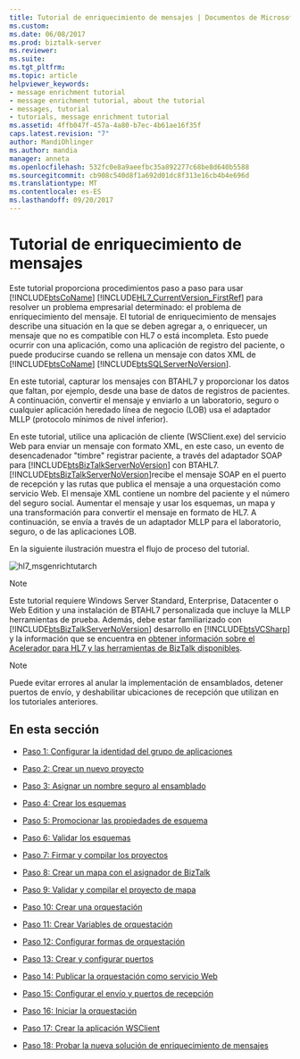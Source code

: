 ```yaml
---
title: Tutorial de enriquecimiento de mensajes | Documentos de Microsoft
ms.custom: 
ms.date: 06/08/2017
ms.prod: biztalk-server
ms.reviewer: 
ms.suite: 
ms.tgt_pltfrm: 
ms.topic: article
helpviewer_keywords:
- message enrichment tutorial
- message enrichment tutorial, about the tutorial
- messages, tutorial
- tutorials, message enrichment tutorial
ms.assetid: 4ffb047f-457a-4a80-b7ec-4b61ae16f35f
caps.latest.revision: "7"
author: MandiOhlinger
ms.author: mandia
manager: anneta
ms.openlocfilehash: 532fc0e8a9aeefbc35a892277c68be8d640b5588
ms.sourcegitcommit: cb908c540d8f1a692d01dc8f313e16cb4b4e696d
ms.translationtype: MT
ms.contentlocale: es-ES
ms.lasthandoff: 09/20/2017
---
```

# <a name="message-enrichment-tutorial"></a>Tutorial de enriquecimiento de mensajes
Este tutorial proporciona procedimientos paso a paso para usar [!INCLUDE[btsCoName](../../includes/btsconame-md.md)] [!INCLUDE[HL7_CurrentVersion_FirstRef](../../includes/hl7-currentversion-firstref-md.md)] para resolver un problema empresarial determinado: el problema de enriquecimiento del mensaje. El tutorial de enriquecimiento de mensajes describe una situación en la que se deben agregar a, o enriquecer, un mensaje que no es compatible con HL7 o está incompleta. Esto puede ocurrir con una aplicación, como una aplicación de registro del paciente, o puede producirse cuando se rellena un mensaje con datos XML de [!INCLUDE[btsCoName](../../includes/btsconame-md.md)] [!INCLUDE[btsSQLServerNoVersion](../../includes/btssqlservernoversion-md.md)].  
  
 En este tutorial, capturar los mensajes con BTAHL7 y proporcionar los datos que faltan, por ejemplo, desde una base de datos de registros de pacientes. A continuación, convertir el mensaje y enviarlo a un laboratorio, seguro o cualquier aplicación heredado línea de negocio (LOB) usa el adaptador MLLP (protocolo mínimos de nivel inferior).  
  
 En este tutorial, utilice una aplicación de cliente (WSClient.exe) del servicio Web para enviar un mensaje con formato XML, en este caso, un evento de desencadenador "timbre" registrar paciente, a través del adaptador SOAP para [!INCLUDE[btsBizTalkServerNoVersion](../../includes/btsbiztalkservernoversion-md.md)] con BTAHL7. [!INCLUDE[btsBizTalkServerNoVersion](../../includes/btsbiztalkservernoversion-md.md)]recibe el mensaje SOAP en el puerto de recepción y las rutas que publica el mensaje a una orquestación como servicio Web. El mensaje XML contiene un nombre del paciente y el número del seguro social. Aumentar el mensaje y usar los esquemas, un mapa y una transformación para convertir el mensaje en formato de HL7. A continuación, se envía a través de un adaptador MLLP para el laboratorio, seguro, o de las aplicaciones LOB.  
  
 En la siguiente ilustración muestra el flujo de proceso del tutorial.  
  
 ![](../../adapters-and-accelerators/accelerator-hl7/media/hl7-msgenrichtutarch.gif "hl7_msgenrichtutarch")  
  
> [!NOTE]
>  Este tutorial requiere Windows Server Standard, Enterprise, Datacenter o Web Edition y una instalación de BTAHL7 personalizada que incluye la MLLP herramientas de prueba. Además, debe estar familiarizado con [!INCLUDE[btsBizTalkServerNoVersion](../../includes/btsbiztalkservernoversion-md.md)] desarrollo en [!INCLUDE[btsVCSharp](../../includes/btsvcsharp-md.md)] y la información que se encuentra en [obtener información sobre el Acelerador para HL7 y las herramientas de BizTalk disponibles](../../adapters-and-accelerators/accelerator-hl7/learn-the-hl7-accelerator-and-the-biztalk-tools-available.md).  
  
> [!NOTE]
>  Puede evitar errores al anular la implementación de ensamblados, detener puertos de envío, y deshabilitar ubicaciones de recepción que utilizan en los tutoriales anteriores.  
  
## <a name="in-this-section"></a>En esta sección  
  
-   [Paso 1: Configurar la identidad del grupo de aplicaciones](../../adapters-and-accelerators/accelerator-hl7/step-1-configure-application-pool-identity.md)  
  
-   [Paso 2: Crear un nuevo proyecto](../../adapters-and-accelerators/accelerator-hl7/step-2-create-a-new-project.md)  
  
-   [Paso 3: Asignar un nombre seguro al ensamblado](../../adapters-and-accelerators/accelerator-hl7/step-3-assign-a-strong-name-to-the-assembly.md)  
  
-   [Paso 4: Crear los esquemas](../../adapters-and-accelerators/accelerator-hl7/step-4-create-the-schemas.md)  
  
-   [Paso 5: Promocionar las propiedades de esquema](../../adapters-and-accelerators/accelerator-hl7/step-5-promote-schema-properties.md)  
  
-   [Paso 6: Validar los esquemas](../../adapters-and-accelerators/accelerator-hl7/step-6-validate-the-schemas.md)  
  
-   [Paso 7: Firmar y compilar los proyectos](../../adapters-and-accelerators/accelerator-hl7/step-7-sign-and-build-the-projects.md)  
  
-   [Paso 8: Crear un mapa con el asignador de BizTalk](../../adapters-and-accelerators/accelerator-hl7/step-8-create-a-map-with-biztalk-mapper.md)  
  
-   [Paso 9: Validar y compilar el proyecto de mapa](../../adapters-and-accelerators/accelerator-hl7/step-9-validate-and-build-the-map-project.md)  
  
-   [Paso 10: Crear una orquestación](../../adapters-and-accelerators/accelerator-hl7/step-10-create-an-orchestration.md)  
  
-   [Paso 11: Crear Variables de orquestación](../../adapters-and-accelerators/accelerator-hl7/step-11-create-orchestration-variables.md)  
  
-   [Paso 12: Configurar formas de orquestación](../../adapters-and-accelerators/accelerator-hl7/step-12-configure-orchestration-shapes.md)  
  
-   [Paso 13: Crear y configurar puertos](../../adapters-and-accelerators/accelerator-hl7/step-13-create-and-configure-ports.md)  
  
-   [Paso 14: Publicar la orquestación como servicio Web](../../adapters-and-accelerators/accelerator-hl7/step-14-publish-the-orchestration-as-a-web-service.md)  
  
-   [Paso 15: Configurar el envío y puertos de recepción](../../adapters-and-accelerators/accelerator-hl7/step-15-configure-the-send-and-receive-ports.md)  
  
-   [Paso 16: Iniciar la orquestación](../../adapters-and-accelerators/accelerator-hl7/step-16-start-the-orchestration.md)  
  
-   [Paso 17: Crear la aplicación WSClient](../../adapters-and-accelerators/accelerator-hl7/step-17-create-the-wsclient-application.md)  
  
-   [Paso 18: Probar la nueva solución de enriquecimiento de mensajes](../../adapters-and-accelerators/accelerator-hl7/step-18-test-your-new-message-enrichment-solution.md)